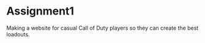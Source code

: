 # Assignment1
Making a website for casual Call of Duty players so they can create the best loadouts.
